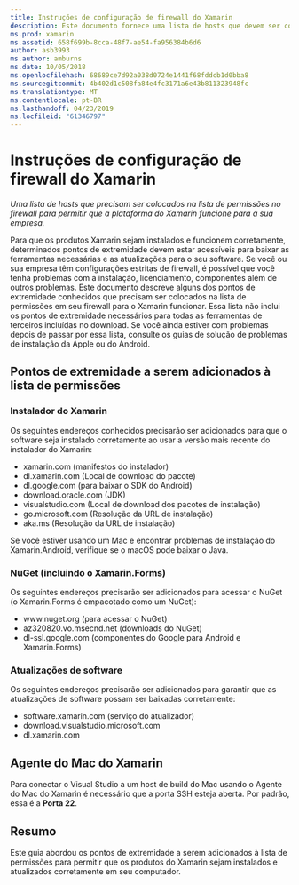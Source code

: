 ```yaml
---
title: Instruções de configuração de firewall do Xamarin
description: Este documento fornece uma lista de hosts que devem ser colocados na lista de permissões do seu firewall para permitir que o Xamarin funcione em um ambiente corporativo.
ms.prod: xamarin
ms.assetid: 658f699b-8cca-48f7-ae54-fa956384b6d6
author: asb3993
ms.author: amburns
ms.date: 10/05/2018
ms.openlocfilehash: 68689ce7d92a038d0724e1441f68fddcb1d0bba8
ms.sourcegitcommit: 4b402d1c508fa84e4fc3171a6e43b811323948fc
ms.translationtype: MT
ms.contentlocale: pt-BR
ms.lasthandoff: 04/23/2019
ms.locfileid: "61346797"
---
```

# <a name="xamarin-firewall-configuration-instructions"></a>Instruções de configuração de firewall do Xamarin

_Uma lista de hosts que precisam ser colocados na lista de permissões no firewall para permitir que a plataforma do Xamarin funcione para a sua empresa._

Para que os produtos Xamarin sejam instalados e funcionem corretamente, determinados pontos de extremidade devem estar acessíveis para baixar as ferramentas necessárias e as atualizações para o seu software. Se você ou sua empresa têm configurações estritas de firewall, é possível que você tenha problemas com a instalação, licenciamento, componentes além de outros problemas. Este documento descreve alguns dos pontos de extremidade conhecidos que precisam ser colocados na lista de permissões em seu firewall para o Xamarin funcionar. Essa lista não inclui os pontos de extremidade necessários para todas as ferramentas de terceiros incluídas no download. Se você ainda estiver com problemas depois de passar por essa lista, consulte os guias de solução de problemas de instalação da Apple ou do Android.

## <a name="endpoints-to-whitelist"></a>Pontos de extremidade a serem adicionados à lista de permissões

### <a name="xamarin-installer"></a>Instalador do Xamarin

Os seguintes endereços conhecidos precisarão ser adicionados para que o software seja instalado corretamente ao usar a versão mais recente do instalador do Xamarin:

- xamarin.com (manifestos do instalador)
- dl.xamarin.com (Local de download do pacote)
- dl.google.com (para baixar o SDK do Android)
- download.oracle.com (JDK)
- visualstudio.com (Local de download dos pacotes de instalação)
- go.microsoft.com (Resolução da URL de instalação)
- aka.ms (Resolução da URL de instalação)

Se você estiver usando um Mac e encontrar problemas de instalação do Xamarin.Android, verifique se o macOS pode baixar o Java.

### <a name="nuget-including-xamarinforms"></a>NuGet (incluindo o Xamarin.Forms)

Os seguintes endereços precisarão ser adicionados para acessar o NuGet (o Xamarin.Forms é empacotado como um NuGet):

- www\.nuget.org (para acessar o NuGet)
- az320820.vo.msecnd.net (downloads do NuGet)
- dl-ssl.google.com (componentes do Google para Android e Xamarin.Forms)

### <a name="software-updates"></a>Atualizações de software

Os seguintes endereços precisarão ser adicionados para garantir que as atualizações de software possam ser baixadas corretamente:

- software.xamarin.com (serviço do atualizador)
- download.visualstudio.microsoft.com
- dl.xamarin.com

## <a name="xamarin-mac-agent"></a>Agente do Mac do Xamarin

Para conectar o Visual Studio a um host de build do Mac usando o Agente do Mac do Xamarin é necessário que a porta SSH esteja aberta. Por padrão, essa é a **Porta 22**.

## <a name="summary"></a>Resumo

Este guia abordou os pontos de extremidade a serem adicionados à lista de permissões para permitir que os produtos do Xamarin sejam instalados e atualizados corretamente em seu computador.
